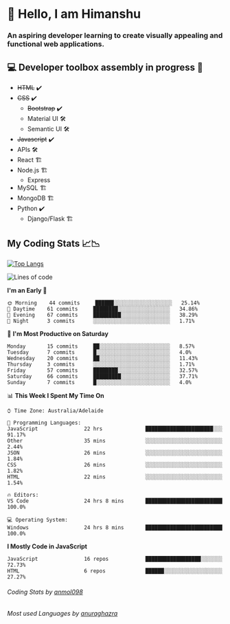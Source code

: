# 👋 Hello, I am Himanshu

### An aspiring developer learning to create visually appealing and functional web applications.

## 💻 Developer toolbox assembly in progress 🧰

- <s>HTML</s> ✔️ 
- <s>CSS</s> ✔️
  - <s>Bootstrap</s> ✔️
  - Material UI 🛠️
  - Semantic UI 🛠️
 - <s>Javascript</s> ✔️
 - APIs 🛠️
 - React 🏗️
 - Node.js 🏗️
    - Express 
 - MySQL 🏗️
 - MongoDB 🏗️
 - Python ✔️
    - Django/Flask 🏗️
 
 
 ## My Coding Stats 📈📉
 
 [![Top Langs](https://github-readme-stats.vercel.app/api/top-langs/?username=himanshu-sxna&layout=compact)](https://github.com/anuraghazra/github-readme-stats)

<!--START_SECTION:waka-->
![Lines of code](https://img.shields.io/badge/From%20Hello%20World%20I%27ve%20Written-43224%20lines%20of%20code-blue)

**I'm an Early 🐤** 

```text
🌞 Morning    44 commits     ██████░░░░░░░░░░░░░░░░░░░   25.14% 
🌆 Daytime    61 commits     ████████░░░░░░░░░░░░░░░░░   34.86% 
🌃 Evening    67 commits     █████████░░░░░░░░░░░░░░░░   38.29% 
🌙 Night      3 commits      ░░░░░░░░░░░░░░░░░░░░░░░░░   1.71%

```
📅 **I'm Most Productive on Saturday** 

```text
Monday       15 commits     ██░░░░░░░░░░░░░░░░░░░░░░░   8.57% 
Tuesday      7 commits      █░░░░░░░░░░░░░░░░░░░░░░░░   4.0% 
Wednesday    20 commits     ██░░░░░░░░░░░░░░░░░░░░░░░   11.43% 
Thursday     3 commits      ░░░░░░░░░░░░░░░░░░░░░░░░░   1.71% 
Friday       57 commits     ████████░░░░░░░░░░░░░░░░░   32.57% 
Saturday     66 commits     █████████░░░░░░░░░░░░░░░░   37.71% 
Sunday       7 commits      █░░░░░░░░░░░░░░░░░░░░░░░░   4.0%

```


📊 **This Week I Spent My Time On** 

```text
⌚︎ Time Zone: Australia/Adelaide

💬 Programming Languages: 
JavaScript               22 hrs              ██████████████████████░░░   91.17% 
Other                    35 mins             ░░░░░░░░░░░░░░░░░░░░░░░░░   2.44% 
JSON                     26 mins             ░░░░░░░░░░░░░░░░░░░░░░░░░   1.84% 
CSS                      26 mins             ░░░░░░░░░░░░░░░░░░░░░░░░░   1.82% 
HTML                     22 mins             ░░░░░░░░░░░░░░░░░░░░░░░░░   1.54%

🔥 Editors: 
VS Code                  24 hrs 8 mins       █████████████████████████   100.0%

💻 Operating System: 
Windows                  24 hrs 8 mins       █████████████████████████   100.0%

```

**I Mostly Code in JavaScript** 

```text
JavaScript               16 repos            ██████████████████░░░░░░░   72.73% 
HTML                     6 repos             ██████░░░░░░░░░░░░░░░░░░░   27.27%

```



<!--END_SECTION:waka-->

###### Coding Stats by [anmol098](https://github.com/anmol098/waka-readme-stats)  
###### Most used Languages by [anuraghazra](https://github.com/anuraghazra/github-readme-stats)


